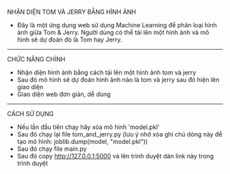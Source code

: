 NHẬN DIỆN TOM VÀ JERRY BẰNG HÌNH ẢNH
- Đây là một ứng dụng web sử dụng Machine Learning để phân loại hình ảnh giữa Tom & Jerry. Người dùng có thể tải lên một hình ảnh và mô hình sẽ dự đoán đó là Tom hay Jerry.

---

CHỨC NĂNG CHÍNH
- Nhận diện hình ảnh bằng cách tải lên một hình ảnh tom và jerry
- Sau đó mô hình sẽ dự đoán hình ảnh nào là tom và jerry sau đó hiện lên giao diện
- Giao diện web đơn giản, dễ dùng

---

CÁCH SỬ DỤNG
- Nếu lần đầu tiên chạy hãy xóa mô hình 'model.pkl'
- Sau đó chạy lại file tom_and_jerry.py (lưu ý nhớ xóa ghi chú dòng này để tạo mô hình: joblib.dump(model, "model.pkl"))
- Sau đó chạy file main.py
- Sau đó copy http://127.0.0.1:5000 và lên trình duyệt dán link này trong trình duyệt


